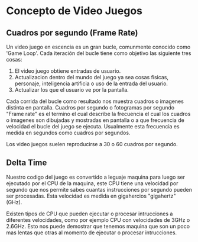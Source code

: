 # Concepto de Video Juegos

## Cuadros por segundo (Frame Rate)

 Un video juego en escencia es un gran bucle, comunmente conocido como 'Game Loop'. Cada iteración del bucle tiene como objetivo las siguiente tres cosas:
 
 1. El video juego obtiene entradas de usuario.
 2. Actualizacion dentro del mundo del juego ya sea cosas fisicas, personaje, inteligencia artificia o uso de la entrada del usuario.
 3. Actualizar los que el usuario ve por la pantalla.
 
Cada corrida del bucle como resultado nos muestra cuadros o imagenes distinta en pantalla. Cuadros por segundo o fotogramas por segundo "Frame rate" es el termino el cual describe la frecuencia el cual los cuadros o imagenes son dibujadas y mostradas en pantalla o a que frecuencia de velocidad el bucle del juego se ejecuta. Usualmente esta frecuencia es medida en segundos como cuadros por segundos.

Los video juegos suelen reproducirse a 30 o 60 cuadros por segundo.

## Delta Time

Nuestro codigo del juego es convertido a leguaje maquina para luego ser ejecutado por el CPU de la maquina, este CPU tiene una velocidad por segundo que nos permite sabes cuantas instrucciones por segundo pueden ser procesadas. Esta velocidad es medida en gigahercios "gigahertz" (GHz).

Existen tipos de CPU que pueden ejecutar o procesar intrucciones a diferentes velocidades, como por ejemplo CPU con velocidades de 3GHz o 2.6GHz. Esto nos puede demostrar que tenemos maquina que son un poco mas lentas que otras al momento de ejecutar o procesar intrucciones.
